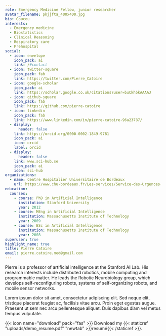 ```yaml
---
role: Emergency Medicine Fellow, junior researcher
avatar_filename: pkjjfta_400x400.jpg
bio: Coucou
interests:
  - Emergency medicine
  - Biostatistics
  - Clinical Reasoning
  - Respiratory care
  - Prehospital
social:
  - icon: envelope
    icon_pack: ai
    link: /#contact
  - icon: twitter-square
    icon_pack: fab
    link: https://twitter.com/Pierre_Catoire
  - icon: google-scholar
    icon_pack: ai
    link: https://scholar.google.co.uk/citations?user=buCkhbkAAAAJ
  - icon: github-square
    icon_pack: fab
    link: https://github.com/pierre-catoire
  - icon: linkedin
    icon_pack: fab
    link: https://www.linkedin.com/in/pierre-catoire-96a23787/
  - display:
      header: false
    link: https://orcid.org/0000-0002-1849-9781
    icon_pack: ai
    icon: orcid
    label: orcid
  - display:
      header: false
    link: www.sci-hub.se
    icon_pack: ai
    icon: sci-hub
organizations:
  - name: Centre Hospitalier Universitaire de Bordeaux
    url: https://www.chu-bordeaux.fr/Les-services/Service-des-Urgences-adultes-et-de-permanence-d-acc%C3%A8s-aux-soins-de-sant%C3%A9-(PASS)-de-Pellegrin/
education:
  courses:
    - course: PhD in Artificial Intelligence
      institution: Stanford University
      year: 2012
    - course: MEng in Artificial Intelligence
      institution: Massachusetts Institute of Technology
      year: 2009
    - course: BSc in Artificial Intelligence
      institution: Massachusetts Institute of Technology
      year: 2008
superuser: true
highlight_name: true
title: Pierre Catoire
email: pierre.catoire.med@gmail.com
---
```

Pierre is a professor of artificial intelligence at the Stanford AI Lab. His research interests include distributed robotics, mobile computing and programmable matter. He leads the Robotic Neurobiology group, which develops self-reconfiguring robots, systems of self-organizing robots, and mobile sensor networks.

Lorem ipsum dolor sit amet, consectetur adipiscing elit. Sed neque elit, tristique placerat feugiat ac, facilisis vitae arcu. Proin eget egestas augue. Praesent ut sem nec arcu pellentesque aliquet. Duis dapibus diam vel metus tempus vulputate.

{{< icon name="download" pack="fas" >}} Download my {{< staticref "uploads/demo_resume.pdf" "newtab" >}}resumé{{< /staticref >}}.
